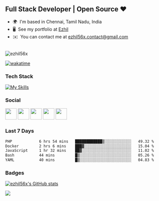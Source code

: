 Full Stack Developer | Open Source ❤️
------------------------------------------------

* 🌍  I'm based in Chennai, Tamil Nadu, India
* 🖥️  See my portfolio at [Ezhil](https://ezhil.tk)
* ✉️  You can contact me at [ezhil56x.contact@gmail.com](mailto:ezhil56x.contact@gmail.com)
<br></br>
<p align="left"> <img src="https://komarev.com/ghpvc/?username=ezhil56x&label=Profile%20views&color=0e75b6&style=flat" alt="ezhil56x" /> </p>

[![wakatime](https://wakatime.com/badge/user/e780b5d2-6a76-4fde-a594-4ff159327ad3.svg)](https://wakatime.com/@e780b5d2-6a76-4fde-a594-4ff159327ad3)

### Tech Stack

[![My Skills](https://skillicons.dev/icons?i=c,cpp,py,java,kotlin,js,php,html,css,bootstrap,react,nextjs,jquery,flask,nodejs,express,mysql,postgres,mongodb,aws,firebase,vercel,cloudflare,jenkins,docker,nginx,figma&theme=dark&perline=15)](https://skillicons.dev)

### Social

<p align="left"><a href="https://discord.com/users/E Z H I L#5380" target="_blank" rel="noreferrer"><img src="https://skillicons.dev/icons?i=discord&theme=dark" width="36" height="36" /></a> <a href="https://www.github.com/ezhil56x" target="_blank" rel="noreferrer"><img src="https://skillicons.dev/icons?i=github&theme=dark" width="36" height="36" /></a> <a href="http://www.instagram.com/ezhil56x" target="_blank" rel="noreferrer"><img src="https://skillicons.dev/icons?i=instagram&theme=dark" width="36" height="36" /></a> <a href="https://www.linkedin.com/in/ezhilshanmugham" target="_blank" rel="noreferrer"><img src="https://skillicons.dev/icons?i=linkedin&theme=dark" width="36" height="36" /></a> <a href="https://www.twitter.com/ezhil56x" target="_blank" rel="noreferrer"><img src="https://skillicons.dev/icons?i=twitter&theme=dark" width="36" height="36" /></a></p>

### Last 7 Days

<!--START_SECTION:waka-->

```txt
PHP            6 hrs 54 mins   ████████████▒░░░░░░░░░░░░   49.32 %
Docker         2 hrs 6 mins    ███▓░░░░░░░░░░░░░░░░░░░░░   15.04 %
JavaScript     1 hr 32 mins    ██▓░░░░░░░░░░░░░░░░░░░░░░   11.02 %
Bash           44 mins         █▒░░░░░░░░░░░░░░░░░░░░░░░   05.26 %
YAML           40 mins         █▒░░░░░░░░░░░░░░░░░░░░░░░   04.83 %
```

<!--END_SECTION:waka-->
### Badges


<a href="http://www.github.com/ezhil56x"><img src="https://github-readme-stats.vercel.app/api?username=ezhil56x&show_icons=true&hide=&count_private=true&title_color=0891b2&text_color=ffffff&icon_color=0891b2&bg_color=1c1917&hide_border=true&show_icons=true" alt="ezhil56x's GitHub stats" /></a>

<a href="http://www.github.com/ezhil56x"><img src="https://github-readme-streak-stats.herokuapp.com/?user=ezhil56x&stroke=ffffff&background=1c1917&ring=0891b2&fire=0891b2&currStreakNum=ffffff&currStreakLabel=0891b2&sideNums=ffffff&sideLabels=ffffff&dates=ffffff&hide_border=true" /></a>
